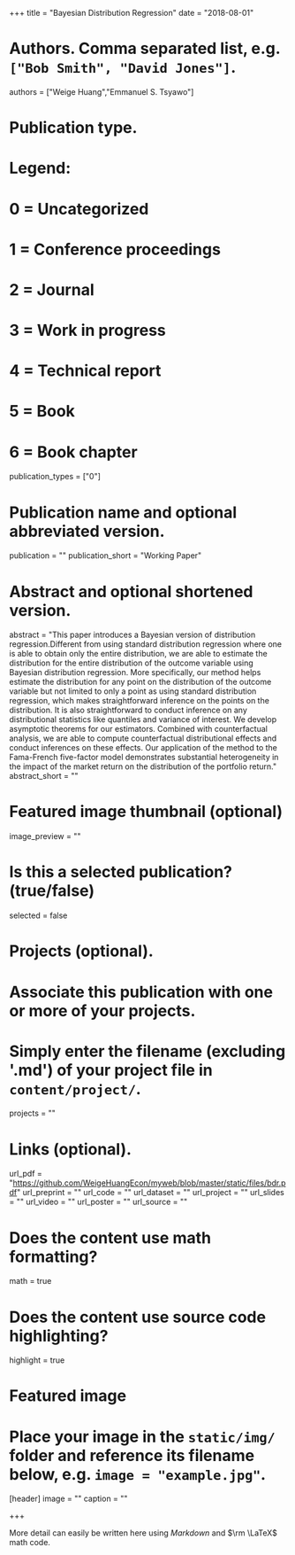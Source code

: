 +++
title = "Bayesian Distribution Regression"
date = "2018-08-01"

# Authors. Comma separated list, e.g. `["Bob Smith", "David Jones"]`.
authors = ["Weige Huang","Emmanuel S. Tsyawo"]

# Publication type.
# Legend:
# 0 = Uncategorized
# 1 = Conference proceedings
# 2 = Journal
# 3 = Work in progress
# 4 = Technical report
# 5 = Book
# 6 = Book chapter
publication_types = ["0"]

# Publication name and optional abbreviated version.
publication = ""
publication_short = "Working Paper"

# Abstract and optional shortened version.
abstract = "This paper introduces a Bayesian version of distribution regression.Different from using standard distribution regression where one is able to obtain only the entire distribution, we are able to estimate the distribution for the entire distribution of the outcome variable using Bayesian distribution regression. More specifically, our method helps estimate the distribution for any point on the distribution of the outcome variable but not limited to only a point as using standard distribution regression, which makes straightforward inference on the points on the distribution. It is also straightforward to conduct inference on any distributional statistics like quantiles and variance of interest. We develop asymptotic theorems for our estimators. Combined with counterfactual analysis, we are able to compute counterfactual distributional effects and conduct inferences on these effects. Our application of the method to the Fama-French five-factor model demonstrates substantial heterogeneity in the impact of the market return on the distribution of the portfolio return."
abstract_short = ""

# Featured image thumbnail (optional)
image_preview = ""

# Is this a selected publication? (true/false)
selected = false

# Projects (optional).
#   Associate this publication with one or more of your projects.
#   Simply enter the filename (excluding '.md') of your project file in `content/project/`.
projects = ""

# Links (optional).
url_pdf = "https://github.com/WeigeHuangEcon/myweb/blob/master/static/files/bdr.pdf"
url_preprint = ""
url_code = ""
url_dataset = ""
url_project = ""
url_slides = ""
url_video = ""
url_poster = ""
url_source = ""

# Does the content use math formatting?
math = true

# Does the content use source code highlighting?
highlight = true

# Featured image
# Place your image in the `static/img/` folder and reference its filename below, e.g. `image = "example.jpg"`.
[header]
image = ""
caption = ""

+++

More detail can easily be written here using *Markdown* and $\rm \LaTeX$ math code.
